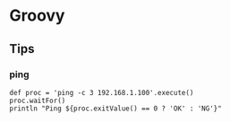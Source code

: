 # Groovy

## Tips

### ping

~~~
def proc = 'ping -c 3 192.168.1.100'.execute()
proc.waitFor()
println "Ping ${proc.exitValue() == 0 ? 'OK' : 'NG'}"
~~~

